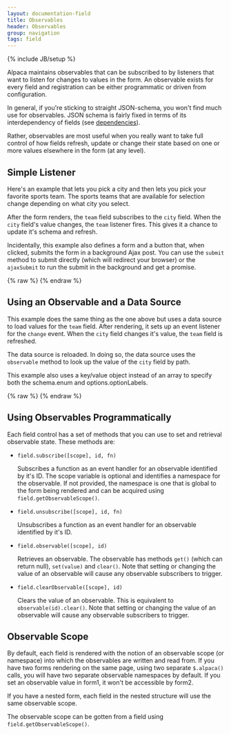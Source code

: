 ```yaml
---
layout: documentation-field
title: Observables
header: Observables
group: navigation
tags: field
---
```

{% include JB/setup %}

Alpaca maintains observables that can be subscribed to by listeners that want to listen for changes to values
in the form.  An observable exists for every field and registration can be either programmatic or driven from
configuration.

In general, if you're sticking to straight JSON-schema, you won't find much use for observables.  JSON schema is fairly
fixed in terms of its interdependency of fields (see <a href="/docs/api/dependencies.html">dependencies</a>).

Rather, observables are most useful when you really want to take full control of how fields refresh, update or change
their state based on one or more values elsewhere in the form (at any level).

## Simple Listener

Here's an example that lets you pick a city and then lets you pick your favorite sports team.  The sports teams
that are available for selection change depending on what city you select.

After the form renders, the <code>team</code> field subscribes to the <code>city</code> field.
When the <code>city</code> field's value changes, the <code>team</code> listener fires.
This gives it a chance to update it's schema and refresh.

Incidentally, this example also defines a form and a button that, when clicked, submits the form in a background
Ajax post.  You can use the <code>submit</code> method to submit directly (which will redirect your browser) or the
<code>ajaxSubmit</code> to run the submit in the background and get a promise.

<div id="field1"></div>
{% raw %}
<script type="text/javascript" id="field1-script">
var teams = {
    "Milwaukee": ["Brewers", "Bucks"],
    "Cleveland": ["Indians", "Cavaliers", "Browns"],
    "Boston": ["Red Sox", "Celtics", "Patriots", "Bruins"]
};
$("#field1").alpaca({
    "schema": {
        "type": "object",
        "properties": {
            "city": {
                "title": "Pick a City",
                "type": "string",
                "enum": ["Milwaukee", "Cleveland", "Boston"],
                "default": "Milwaukee"
            },
            "team": {
                "title": "Team",
                "type": "string",
                "enum": teams["Milwaukee"]
            }
        }
    },
    "options": {
        "form": {
            "attributes": {
                "action": "http://testcompany.com/echo.php",
                "method": "post"
            },
            "buttons": {
                "save": {
                    "title": "Save",
                    "click": function(e) {
                        alert(JSON.stringify(this.getValue()));
                        //this.submit(); // submit it via regular HTTP post
                        this.ajaxSubmit(); // submit via ajax
                    }
                }
            }
        }
    },
    "postRender": function(control) {
        var city = control.childrenByPropertyId["city"];
        var team = control.childrenByPropertyId["team"];
        team.subscribe(city, function(val) {
            this.schema.enum = teams[val];
            this.refresh();
        });
    }
});</script>
{% endraw %}


## Using an Observable and a Data Source

This example does the same thing as the one above but uses a data source to load values for the <code>team</code>
field.  After rendering, it sets up an event listener for the <code>change</code> event.  When the <code>city</code>
field changes it's value, the <code>team</code> field is refreshed.

The data source is reloaded.  In doing so, the data source uses the <code>observable</code> method to look up the
value of the <code>city</code> field by path.

This example also uses a key/value object instead of an array to specify both the schema.enum and options.optionLabels.

<div id="field2"></div>
{% raw %}
<script type="text/javascript" id="field2-script">
var teamsMap = {
    "Milwaukee": [{
        "value": "brewers",
        "text": "Brewers"
    }, {
        "value": "bucks",
        "text": "Bucks"
    }],
    "Cleveland": [{
        "value": "browns",
        "text": "Browns"
    }, {
        "value": "cavaliers",
        "text": "Cavaliers"
    }, {
        "value": "indians",
        "text": "Indians"
    }],
    "Boston": [{
        "value": "bruins",
        "text": "Bruins"
    }, {
        "value": "celtics",
        "text": "Celtics"
    }, {
        "value": "patriots",
        "text": "Patriots"
    }, {
        "value": "redsox",
        "text": "Red Sox"
    }]
};
var dataSource = function(callback) {
    var value = this.observable("/city").get();
    callback(teamsMap[value]);
};
$("#field2").alpaca({
    "schema": {
        "type": "object",
        "properties": {
            "city": {
                "title": "Pick a City",
                "type": "string",
                "enum": ["Milwaukee", "Cleveland", "Boston"],
                "default": "Milwaukee"
            },
            "team": {
                "title": "Team",
                "type": "string",
                "enum": []
            }
        }
    },
    "options": {
        "form": {
            "buttons": {
                "save": {
                    "title": "Save",
                    "click": function(e) {
                        alert(JSON.stringify(this.getValue()));
                    }
                }
            }
        },
        "fields": {
            "team": {
                "dataSource": dataSource
            }
        }
    },
    "postRender": function(control) {
        var city = control.childrenByPropertyId["city"];
        var team = control.childrenByPropertyId["team"];
        city.on("change", function() {
            team.refresh();
        });
    }
});</script>
{% endraw %}


## Using Observables Programmatically

Each field control has a set of methods that you can use to set and retrieval observable state.  These methods are:

<ul>
    <li>
        <code>field.subscribe([scope], id, fn)</code>
        <br/>
        <p>
            Subscribes a function as an event handler for an observable identified by it's ID.  The scope variable
            is optional and identifies a namespace for the observable.  If not provided, the namespace is one that
            is global to the form being rendered and can be acquired using <code>field.getObservableScope()</code>.
        </p>
    </li>
    <li>
        <code>field.unsubscribe([scope], id, fn)</code>
        <br/>
        <p>
            Unsubscribes a function as an event handler for an observable identified by it's ID.
        </p>
    </li>
    <li>
        <code>field.observable([scope], id)</code>
        <br/>
        <p>
            Retrieves an observable.  The observable has methods <code>get()</code> (which can return null),
            <code>set(value)</code> and <code>clear()</code>.  Note that setting or changing the value of an
            observable will cause any observable subscribers to trigger.
        </p>
    </li>
    <li>
        <code>field.clearObservable([scope], id)</code>
        <br/>
        <p>
            Clears the value of an observable.  This is equivalent to <code>observable(id).clear()</code>.
            Note that setting or changing the value of an observable will cause any observable subscribers to trigger.
        </p>
    </li>
</ul>

## Observable Scope

By default, each field is rendered with the notion of an observable scope (or namespace) into which the observables
are written and read from.  If you have two forms rendering on the same page, using two separate <code>$.alpaca()</code>
calls, you will have two separate observable namespaces by default.  If you set an observable value in form1, it won't
be accessible by form2.

If you have a nested form, each field in the nested structure will use the same observable scope.

The observable scope can be gotten from a field using <code>field.getObservableScope()</code>.
